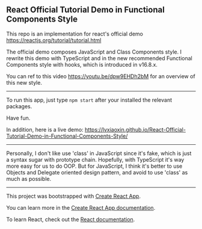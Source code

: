 
## React Official Tutorial Demo in Functional Components Style

This repo is an implementation for react's official demo https://reactjs.org/tutorial/tutorial.html

The official demo composes JavaScript and Class Components style. I rewrite this demo with TypeScript and in the new recommended Functional Components style with hooks, which is introduced in v16.8.x.

You can ref to this video https://youtu.be/dpw9EHDh2bM for an overview of this new style.

---

To run this app, just type `npm start` after your installed the relevant packages. 

Have fun.

In addition, here is a live demo: https://lvxiaoxin.github.io/React-Official-Tutorial-Demo-in-Functional-Components-Style/

---

Personally, I don't like use 'class' in JavaScript since it's fake, which is just a syntax sugar with prototype chain. Hopefully, with TypeScript it's way more easy for us to do OOP. But for JavaScript, I think it's better to use Objects and Delegate oriented design pattern, and avoid to use 'class' as much as possible.

---

This project was bootstrapped with [Create React App](https://github.com/facebook/create-react-app).

You can learn more in the [Create React App documentation](https://facebook.github.io/create-react-app/docs/getting-started).

To learn React, check out the [React documentation](https://reactjs.org/).
